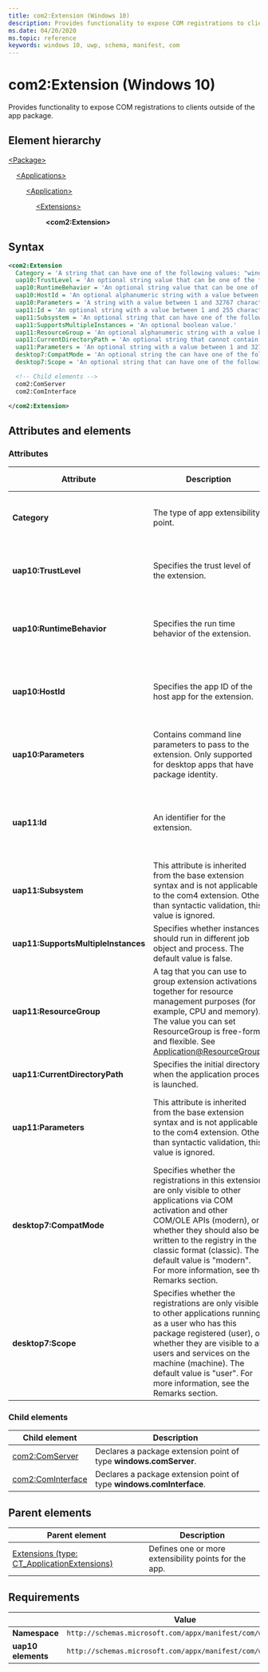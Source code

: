 ```yaml
---
title: com2:Extension (Windows 10)
description: Provides functionality to expose COM registrations to clients outside of the app package (com2:Extension).
ms.date: 04/20/2020
ms.topic: reference
keywords: windows 10, uwp, schema, manifest, com
---
```


# com2:Extension (Windows 10)

Provides functionality to expose COM registrations to clients outside of the app package.

## Element hierarchy

[\<Package\>](element-package.md)

&nbsp;&nbsp;&nbsp;&nbsp;[\<Applications\>](element-applications.md)

&nbsp;&nbsp;&nbsp;&nbsp; &nbsp;&nbsp;&nbsp;&nbsp;[\<Application\>](element-application.md)

&nbsp;&nbsp;&nbsp;&nbsp; &nbsp;&nbsp;&nbsp;&nbsp; &nbsp;&nbsp;&nbsp;&nbsp;[\<Extensions\>](element-1-extensions.md)

&nbsp;&nbsp;&nbsp;&nbsp; &nbsp;&nbsp;&nbsp;&nbsp; &nbsp;&nbsp;&nbsp;&nbsp; &nbsp;&nbsp;&nbsp;&nbsp;**\<com2:Extension\>**

## Syntax

```xml
<com2:Extension
  Category = 'A string that can have one of the following values: "windows.comServer" or "windows.comInterface".' 
  uap10:TrustLevel = 'An optional string value that can be one of the following values: "appContainer" or "mediumIL".'
  uap10:RuntimeBehavior = 'An optional string value that can be one of the following values: "windowsApp", "packagedClassicApp", or "win32App".'
  uap10:HostId = 'An optional alphanumeric string with a value between 1 and 255 characters in length. Must begin with a letter.'
  uap10:Parameters = 'A string with a value between 1 and 32767 characters in length with a non-whitespace character at its beginning and end.' 
  uap11:Id = 'An optional string with a value between 1 and 255 characters in length with a non-whitespace character at its beginning and end.'
  uap11:Subsystem = 'An optional string that can have one of the following values: "console" or "windows".'
  uap11:SupportsMultipleInstances = 'An optional boolean value.'
  uap11:ResourceGroup = 'An optional alphanumeric string with a value between 1 and 255 characters in length. Must begin with a letter.'
  uap11:CurrentDirectoryPath = 'An optional string that cannot contain these characters: <, >, |, ?, or *. >'
  uap11:Parameters = 'An optional string with a value between 1 and 32767 characters in length with a non-whitespace character at its beginning and end.'
  desktop7:CompatMode = 'An optional string the can have one of the following values: "classic" or "modern".'
  desktop7:Scope = 'An optional string that can have one of the following values: "machine" or "user".' >

  <!-- Child elements -->
  com2:ComServer
  com2:ComInterface

</com2:Extension>
```

## Attributes and elements

### Attributes

| Attribute | Description | Data type | Required | Default value |
|-|-|-|-|-|
| **Category** | The type of app extensibility point. | A string that can have one of the following values: *windows.comServer* or *windows.comInterface*.| Yes |  |
| **uap10:TrustLevel** | Specifies the trust level of the extension. | An optional string value that can be one of the following values: *appContainer* or *mediumIL*. | No |  |
| **uap10:RuntimeBehavior** | Specifies the run time behavior of the extension. | An optional string value that can be one of the following values: *windowsApp*, *packagedClassicApp*, or *win32App*.  | No |  |
| **uap10:HostId** | Specifies the app ID of the host app for the extension. | An optional alphanumeric string with a value between 1 and 255 characters in length. Must begin with a letter. | No |  |
| **uap10:Parameters** | Contains command line parameters to pass to the extension. Only supported for desktop apps that have package identity. | A string with a value between 1 and 32767 characters in length with a non-whitespace character at its beginning and end. | No |  |
| **uap11:Id** | An identifier for the extension. | An optional string with a value between 1 and 255 characters in length with a non-whitespace character at its beginning and end. | No |  |
| **uap11:Subsystem** | This attribute is inherited from the base extension syntax and is not applicable to the com4 extension. Other than syntactic validation, this value is ignored.  | An optional string that can have one of the following values: *console* or *windows*. | No |  |
| **uap11:SupportsMultipleInstances** | Specifies whether instances should run in different job object and process. The default value is false. | An optional boolean value. | No |  |
| **uap11:ResourceGroup** | A tag that you can use to group extension activations together for resource management purposes (for example, CPU and memory). The value you can set ResourceGroup is free-form and flexible. See [Application@ResourceGroup](element-application.md).  | An optional alphanumeric string with a value between 1 and 255 characters in length. Must begin with a letter. | No |  |
| **uap11:CurrentDirectoryPath** | Specifies the initial directory when the application process is launched.  | An optional string that cannot contain these characters: `<`, `>`, `|`, `?`, or `*`. > | No |  |
| **uap11:Parameters** | This attribute is inherited from the base extension syntax and is not applicable to the com4 extension. Other than syntactic validation, this value is ignored. | An optional string with a value between 1 and 32767 characters in length with a non-whitespace character at its beginning and end. | No |  |
| **desktop7:CompatMode** | Specifies whether the registrations in this extension are only visible to other applications via COM activation and other COM/OLE APIs (modern), or whether they should also be written to the registry in the classic format (classic). The default value is "modern". For more information, see the Remarks section. | An optional string the can have one of the following values: *classic* or *modern*. | No |  |
| **desktop7:Scope** | Specifies whether the registrations are only visible to other applications running as a user who has this package registered (user), or whether they are visible to all users and services on the machine (machine). The default value is "user". For more information, see the Remarks section. | An optional string that can have one of the following values: *machine* or *user*. | No |  |

### Child elements

| Child element | Description |
|-|-|
| [com2:ComServer](element-com2-comserver.md) | Declares a package extension point of type **windows.comServer**. |
| [com2:ComInterface](element-com2-cominterface.md) | Declares a package extension point of type **windows.comInterface**. |

## Parent elements

| Parent element | Description |
|-|-|
| [Extensions (type: CT_ApplicationExtensions)](element-1-extensions.md) | Defines one or more extensibility points for the app. |

## Requirements

|   | Value  |
|--|--|
| **Namespace** | `http://schemas.microsoft.com/appx/manifest/com/windows10/2` |
| **uap10 elements** | `http://schemas.microsoft.com/appx/manifest/com/windows10/3` |
